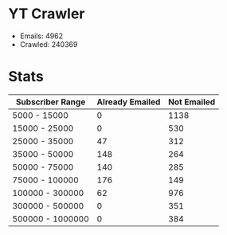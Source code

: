 # YT Crawler
- Emails: 4962
- Crawled: 240369

# Stats
| Subscriber Range  | Already Emailed | Not Emailed |
|-------|-------|-------|
| 5000 - 15000 | 0 | 1138 |
| 15000 - 25000 | 0 | 530 |
| 25000 - 35000 | 47 | 312 |
| 35000 - 50000 | 148 | 264 |
| 50000 - 75000 | 140 | 285 |
| 75000 - 100000 | 176 | 149 |
| 100000 - 300000 | 62 | 976 |
| 300000 - 500000 | 0 | 351 |
| 500000 - 1000000 | 0 | 384 |
